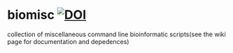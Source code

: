 # biomisc [![DOI](https://zenodo.org/badge/DOI/10.5281/zenodo.5787391.svg)](https://doi.org/10.5281/zenodo.5787391)
collection of  miscellaneous command line bioinformatic scripts(see the wiki page for documentation and depedences) 
